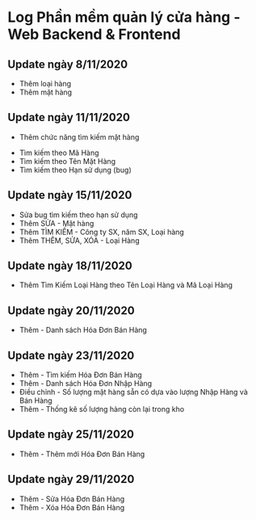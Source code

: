 # Log Phần mềm quản lý cửa hàng - Web Backend & Frontend

## Update ngày 8/11/2020
- Thêm loại hàng
- Thêm mặt hàng

## Update ngày 11/11/2020
- Thêm chức năng tìm kiếm mặt hàng
+ Tìm kiếm theo Mã Hàng
+ Tìm kiếm theo Tên Mặt Hàng
+ Tìm kiếm theo Hạn sử dụng (bug)

## Update ngày 15/11/2020
+ Sửa bug tìm kiếm theo hạn sử dụng
+ Thêm SỬA - Mặt hàng
+ Thêm TÌM KIẾM - Công ty SX, năm SX, Loại hàng
+ Thêm THÊM, SỬA, XÓA - Loại Hàng

## Update ngày 18/11/2020
+ Thêm Tìm Kiếm Loại Hàng theo Tên Loại Hàng và Mã Loại Hàng

## Update ngày 20/11/2020
+ Thêm - Danh sách Hóa Đơn Bán Hàng

## Update ngày 23/11/2020
+ Thêm - Tìm kiếm Hóa Đơn Bán Hàng
+ Thêm - Danh sách Hóa Đơn Nhập Hàng
+ Điều chỉnh - Số lượng mặt hàng sẵn có dựa vào lượng Nhập Hàng và Bán Hàng
+ Thêm - Thống kê số lượng hàng còn lại trong kho

## Update ngày 25/11/2020
+ Thêm - Thêm mới Hóa Đơn Bán Hàng

## Update ngày 29/11/2020
+ Thêm - Sửa Hóa Đơn Bán Hàng
+ Thêm - Xóa Hóa Đơn Bán Hàng
